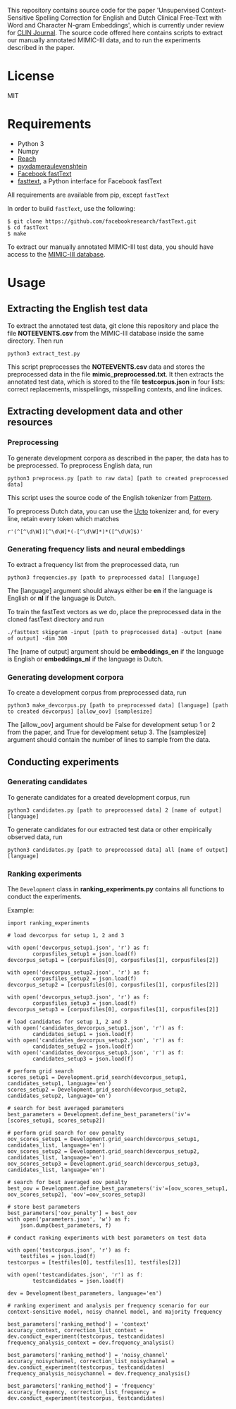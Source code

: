 This repository contains source code for the paper 'Unsupervised Context-Sensitive Spelling Correction for English and Dutch Clinical Free-Text with Word and Character N-gram Embeddings', which is currently under review for [CLIN Journal](http://www.clinjournal.org). The source code offered here contains scripts to extract our manually annotated MIMIC-III data, and to
run the experiments described in the paper.

# License

MIT

# Requirements

* Python 3
* Numpy
* [Reach](https://github.com/stephantul/reach)
* [pyxdameraulevenshtein](https://github.com/gfairchild/pyxDamerauLevenshtein)
* [Facebook fastText](https://github.com/facebookresearch/fastText)
* [fasttext](https://github.com/salestock/fastText.py), a Python interface for Facebook fastText

All requirements are available from pip, except ```fastText```

In order to build ```fastText```, use the following:

```
$ git clone https://github.com/facebookresearch/fastText.git
$ cd fastText
$ make
```

To extract our manually annotated MIMIC-III test data, you should have access to the [MIMIC-III database](https://mimic.physionet.org).

# Usage

## Extracting the English test data

To extract the annotated test data, git clone this repository and place the file **NOTEEVENTS.csv** from the MIMIC-III database inside the same directory. 
Then run 

```python3 extract_test.py```

This script preprocesses the **NOTEEVENTS.csv** data and stores the preprocessed data in the file **mimic_preprocessed.txt**. It then extracts the annotated 
test data, which is stored to the file **testcorpus.json** in four lists: correct replacements, misspellings, misspelling contexts, and line indices.

## Extracting development data and other resources

### Preprocessing

To generate development corpora as described in the paper, the data has to be preprocessed. To preprocess English data, run

```python3 preprocess.py [path to raw data] [path to created preprocessed data]```

This script uses the source code of the English tokenizer from [Pattern](https://github.com/clips/pattern). 

To preprocess Dutch data, you can use the [Ucto](https://languagemachines.github.io/ucto/) tokenizer and, for every line, retain every token which 
matches 

```r'(^[^\d\W])[^\d\W]*(-[^\d\W]*)*([^\d\W]$)'```

### Generating frequency lists and neural embeddings

To extract a frequency list from the preprocessed data, run

```python3 frequencies.py [path to preprocessed data] [language]```

The [language] argument should always either be **en** if the language is English or **nl** if the language is Dutch. 

To train the fastText vectors as we do, place the preprocessed data in the cloned fastText directory and run

```./fasttext skipgram -input [path to preprocessed data] -output [name of output] -dim 300```

The [name of output] argument should be **embeddings\_en** if the language is English or **embeddings\_nl** if the language is Dutch. 

### Generating development corpora

To create a development corpus from preprocessed data, run

```python3 make_devcorpus.py [path to preprocessed data] [language] [path to created devcorpus] [allow_oov] [samplesize]```

The [allow_oov] argument should be False for development setup 1 or 2 from the paper, and True for development setup 3. 
The [samplesize] argument should contain the number of lines to sample from the data.

## Conducting experiments

### Generating candidates

To generate candidates for a created development corpus, run

```python3 candidates.py [path to preprocessed data] 2 [name of output] [language]```

To generate candidates for our extracted test data or other empirically observed data, run

```python3 candidates.py [path to preprocessed data] all [name of output] [language]```

### Ranking experiments

The ```Development``` class in **ranking_experiments.py** contains all functions to conduct the experiments. 

Example:

```
import ranking_experiments

# load devcorpus for setup 1, 2 and 3

with open('devcorpus_setup1.json', 'r') as f:
        corpusfiles_setup1 = json.load(f)
devcorpus_setup1 = [corpusfiles[0], corpusfiles[1], corpusfiles[2]]

with open('devcorpus_setup2.json', 'r') as f:
        corpusfiles_setup2 = json.load(f)
devcorpus_setup2 = [corpusfiles[0], corpusfiles[1], corpusfiles[2]]

with open('devcorpus_setup3.json', 'r') as f:
        corpusfiles_setup3 = json.load(f)
devcorpus_setup3 = [corpusfiles[0], corpusfiles[1], corpusfiles[2]]

# load candidates for setup 1, 2 and 3
with open('candidates_devcorpus_setup1.json', 'r') as f:
        candidates_setup1 = json.load(f)
with open('candidates_devcorpus_setup2.json', 'r') as f:
        candidates_setup2 = json.load(f)
with open('candidates_devcorpus_setup3.json', 'r') as f:
        candidates_setup3 = json.load(f)

# perform grid search
scores_setup1 = Development.grid_search(devcorpus_setup1, candidates_setup1, language='en')
scores_setup2 = Development.grid_search(devcorpus_setup2, candidates_setup2, language='en')

# search for best averaged parameters
best_parameters = Development.define_best_parameters('iv'=[scores_setup1, scores_setup2])

# perform grid search for oov penalty
oov_scores_setup1 = Development.grid_search(devcorpus_setup1, candidates_list, language='en')
oov_scores_setup2 = Development.grid_search(devcorpus_setup2, candidates_list, language='en')
oov_scores_setup3 = Development.grid_search(devcorpus_setup3, candidates_list, language='en')

# search for best averaged oov penalty
best_oov = Development.define_best_parameters('iv'=[oov_scores_setup1, oov_scores_setup2], 'oov'=oov_scores_setup3)

# store best parameters
best_parameters['oov_penalty'] = best_oov
with open('parameters.json', 'w') as f:
	json.dump(best_parameters, f)

# conduct ranking experiments with best parameters on test data

with open('testcorpus.json', 'r') as f:
	testfiles = json.load(f)
testcorpus = [testfiles[0], testfiles[1], testfiles[2]]

with open('testcandidates.json', 'r') as f:
        testcandidates = json.load(f)

dev = Development(best_parameters, language='en')

# ranking experiment and analysis per frequency scenario for our context-sensitive model, noisy channel model, and majority frequency

best_parameters['ranking_method'] = 'context'
accuracy_context, correction_list_context = dev.conduct_experiment(testcorpus, testcandidates)
frequency_analysis_context = dev.frequency_analysis()

best_parameters['ranking_method'] = 'noisy_channel'
accuracy_noisychannel, correction_list_noisychannel = dev.conduct_experiment(testcorpus, testcandidates)
frequency_analysis_noisychannel = dev.frequency_analysis()

best_parameters['ranking_method'] = 'frequency'
accuracy_frequency, correction_list_frequency = dev.conduct_experiment(testcorpus, testcandidates)
```













